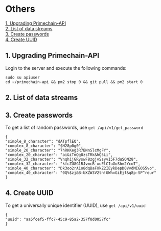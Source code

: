# Others

[1. Upgrading Primechain-API](#1-upgrading-primechain-api)   
[2. List of data streams](#2-list-of-data-streams)   
[3. Create passwords](#3-create-passwords)   
[4. Create UUID](#4-create-uuid)   

## 1. Upgrading Primechain-API
Login to the server and execute the following commands:
```
sudo su apiuser
cd ~/primechain-api && pm2 stop 0 && git pull && pm2 start 0
```

## 2. List of data streams

## 3. Create passwords
To get a list of random passwords, use `get /api/v1/get_password`
```
{
"simple_8_character": "dATpflEQ",
"complex_8_character": "$H28p0g0",
"simple_20_character": "7hRKKeg3R7BNnSlcMgFY",
"complex_20_character": "ai&iTmQg8zsTRk&hQ5Li",
"simple_32_character": "VnqhijGRyswF8zgjvSsyvI5F7duSON28",
"complex_32_character": "kfcZU8G1RJvmcB-xuElCIuGoShm2YcoT",
"simple_40_character": "Dk3oo2rA1o8dqBaFXkZ2IEykDepD0VvdMIGOS5vo",
"complex_40_character": "0Q%$zj&B-bXZW3V2tn!GWhvGiEjf&q8p-SP^reur"
}
```
## 4. Create UUID
To get a universally unique identifier (UUID), use `get /api/v1/uuid`
```
{
"uuid": "aa5fcef5-ffc7-45c9-85a2-357f0d0057fc"
}
```
